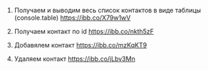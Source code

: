 1. Получаем и выводим весь список контактов в виде таблицы (console.table)
    https://ibb.co/X79w1wV

2. Получаем контакт по id
    https://ibb.co/nkth5zF

3. Добавялем контакт
    https://ibb.co/mzKqKT9

4.  Удаляем контакт
    https://ibb.co/jLbv3Mn
    





